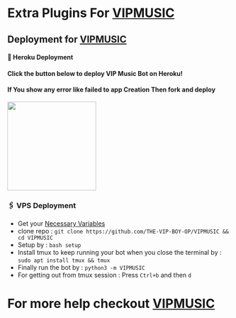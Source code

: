# Extra Plugins For [VIPMUSIC](https://github.com/SARKAROP123/MUSICREPOS)


## Deployment for [VIPMUSIC](https://github.com/SARKAROP123/MUSICREPOS)

#### 🚀 Heroku Deployment

<h4>Click the button below to deploy VIP Music Bot on Heroku!</h4>    
<h4>If You show any error like failed to app Creation Then fork and deploy </h4>
<a href="https://dashboard.heroku.com/new?templatehttps://github.com/SARKAROP123/MUSICREPOS"><img src="https://img.shields.io/badge/Deploy%20To%20Heroku-teal?style=for-the-badge&logo=heroku" width="200""/></a>


### 🖇 VPS Deployment
- Get your [Necessary Variables](https://github.com/SARKAROP123/MUSICREPOS)
- clone repo : `git clone https://github.com/THE-VIP-BOY-OP/VIPMUSIC && cd VIPMUSIC`
- Setup by : `bash setup`
- Install tmux to keep running your bot when you close the terminal by :
`sudo apt install tmux && tmux`
- Finally run the bot by :
`python3 -m VIPMUSIC`
- For getting out from tmux session : Press `Ctrl+b` and then `d`<br>


# For more help checkout [VIPMUSIC](https://github.com/SARKAROP123/MUSICREPOS)
